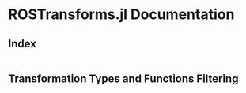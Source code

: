 # ROSTransforms.jl Documentation

## Index

```@index
```

## Transformation Types and Functions Filtering
